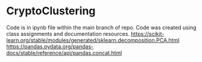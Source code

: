 # CryptoClustering

Code is in ipynb file within the main branch of repo. Code was created using class assignments and documentation resources. 
https://scikit-learn.org/stable/modules/generated/sklearn.decomposition.PCA.html
https://pandas.pydata.org/pandas-docs/stable/reference/api/pandas.concat.html
